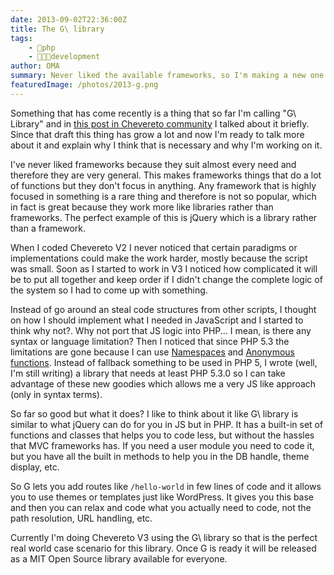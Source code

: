 ```yaml
---
date: 2013-09-02T22:36:00Z
title: The G\ library
tags:
    - 🐘php
    - 👨🏾‍💻development
author: OMA
summary: Never liked the available frameworks, so I'm making a new one.
featuredImage: /photos/2013-g.png
---
```


Something that has come recently is a thing that so far I'm calling "G\ Library" and in [this post in Chevereto community](https://chevereto.com/community/threads/chevereto-3-feature-set-final.3288/page-26#post-22059) I talked about it briefly. Since that draft this thing has grow a lot and now I'm ready to talk more about it and explain why I think that is necessary and why I'm working on it.

I've never liked frameworks because they suit almost every need and therefore they are very general. This makes frameworks things that do a lot of functions but they don't focus in anything. Any framework that is highly focused in something is a rare thing and therefore is not so popular, which in fact is great because they work more like libraries rather than frameworks. The perfect example of this is jQuery which is a library rather than a framework.

When I coded Chevereto V2 I never noticed that certain paradigms or implementations could make the work harder, mostly because the script was small. Soon as I started to work in V3 I noticed how complicated it will be to put all together and keep order if I didn't change the complete logic of the system so I had to come up with something.

Instead of go around an steal code structures from other scripts, I thought on how I should implement what I needed in JavaScript and I started to think why not?. Why not port that JS logic into PHP... I mean, is there any syntax or language limitation? Then I noticed that since PHP 5.3 the limitations are gone because I can use [Namespaces](http://www.php.net/manual/en/language.namespaces.rationale.php) and [Anonymous functions](http://php.net/manual/en/functions.anonymous.php). Instead of fallback something to be used in PHP 5, I wrote (well, I'm still writing) a library that needs at least PHP 5.3.0 so I can take advantage of these new goodies which allows me a very JS like approach (only in syntax terms).

So far so good but what it does? I like to think about it like G\ library is similar to what jQuery can do for you in JS but in PHP. It has a built-in set of functions and classes that helps you to code less, but without the hassles that MVC frameworks has. If you need a user module you need to code it, but you have all the built in methods to help you in the DB handle, theme display, etc.

So G lets you add routes like `/hello-world` in few lines of code and it allows you to use themes or templates just like WordPress. It gives you this base and then you can relax and code what you actually need to code, not the path resolution, URL handling, etc.

Currently I'm doing Chevereto V3 using the G\ library so that is the perfect real world case scenario for this library. Once G is ready it will be released as a MIT Open Source library available for everyone.
